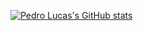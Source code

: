 [![Pedro Lucas's GitHub stats](https://github-readme-stats.vercel.app/api?username=pedrolucaslcosta)](https://github.com/anuraghazra/github-readme-stats)
